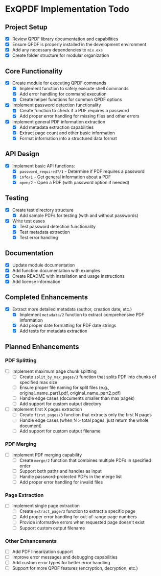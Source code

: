 # ExQPDF Implementation Todo

## Project Setup
- [x] Review QPDF library documentation and capabilities
- [x] Ensure QPDF is properly installed in the development environment
- [x] Add any necessary dependencies to `mix.exs`
- [x] Create folder structure for modular organization

## Core Functionality
- [x] Create module for executing QPDF commands
  - [x] Implement function to safely execute shell commands
  - [x] Add error handling for command execution
  - [x] Create helper functions for common QPDF options

- [x] Implement password detection functionality
  - [x] Create function to check if a PDF requires a password
  - [x] Add proper error handling for missing files and other errors

- [x] Implement general PDF information extraction
  - [x] Add metadata extraction capabilities
  - [x] Extract page count and other basic information
  - [x] Format information into a structured data format

## API Design
- [x] Implement basic API functions:
  - [x] `password_required?/1` - Determine if PDF requires a password
  - [x] `info/1` - Get general information about a PDF
  - [x] `open/2` - Open a PDF (with password option if needed)

## Testing
- [x] Create test directory structure
  - [x] Add sample PDFs for testing (with and without passwords)

- [x] Write test cases
  - [x] Test password detection functionality
  - [x] Test metadata extraction
  - [x] Test error handling

## Documentation
- [x] Update module documentation
- [x] Add function documentation with examples
- [x] Create README with installation and usage instructions
- [x] Add license information

## Completed Enhancements
- [x] Extract more detailed metadata (author, creation date, etc.)
  - [x] Implement `metadata/2` function to extract comprehensive PDF information
  - [x] Add proper date formatting for PDF date strings
  - [x] Add tests for metadata extraction

## Planned Enhancements
### PDF Splitting
- [ ] Implement maximum page chunk splitting
  - [ ] Create `split_by_max_pages/3` function that splits PDF into chunks of specified max size
  - [ ] Ensure proper file naming for split files (e.g., original_name_part1.pdf, original_name_part2.pdf)
  - [ ] Handle edge cases (documents smaller than max pages)
  - [ ] Add support for custom output directory

- [ ] Implement first X pages extraction
  - [ ] Create `first_pages/3` function that extracts only the first N pages 
  - [ ] Handle edge cases (when N > total pages, just return the whole document)
  - [ ] Add support for custom output filename

### PDF Merging
- [ ] Implement PDF merging capability
  - [ ] Create `merge/2` function that combines multiple PDFs in specified order
  - [ ] Support both paths and handles as input
  - [ ] Handle password-protected PDFs in the merge list
  - [ ] Add proper error handling for invalid files

### Page Extraction
- [ ] Implement single page extraction
  - [ ] Create `extract_page/3` function to extract a specific page
  - [ ] Add proper error handling for out-of-range page numbers
  - [ ] Provide informative errors when requested page doesn't exist
  - [ ] Support custom output filename

### Other Enhancements
- [ ] Add PDF linearization support
- [ ] Improve error messages and debugging capabilities
- [ ] Add custom error types for better error handling
- [ ] Support for more QPDF features (encryption, decryption, etc.)
